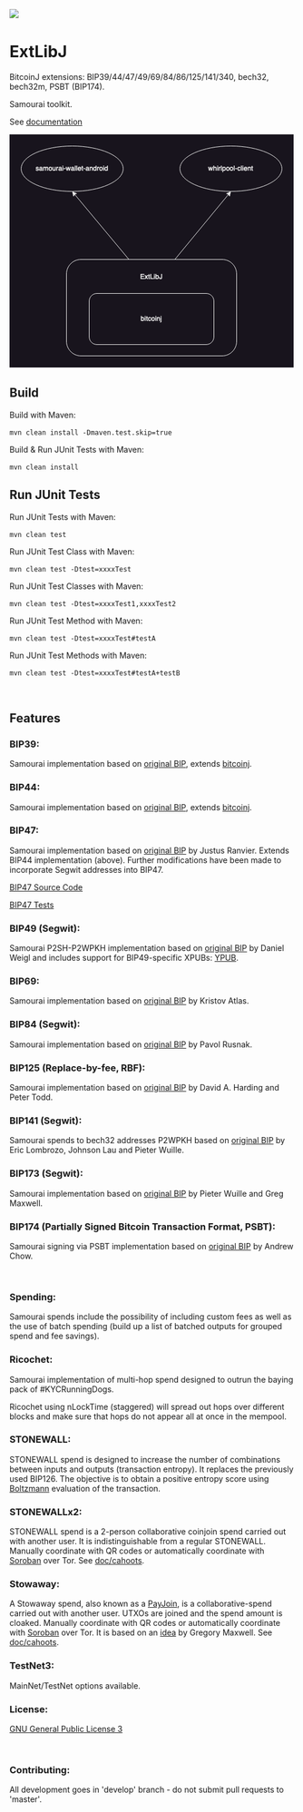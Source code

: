 [![](https://jitpack.io/v/io.samourai.code.wallet/ExtLibJ.svg)](https://jitpack.io/#io.samourai.code.wallet/ExtLibJ)

# ExtLibJ
BitcoinJ extensions: BIP39/44/47/49/69/84/86/125/141/340, bech32, bech32m, PSBT (BIP174).

Samourai toolkit.

See [documentation](README-DOC.md)

<img src="./doc/resources/diagram.png" alt="stack diagram"/>


## Build
Build with Maven:
```
mvn clean install -Dmaven.test.skip=true
```

Build & Run JUnit Tests with Maven:
```
mvn clean install
```


## Run JUnit Tests
Run JUnit Tests with Maven:
```
mvn clean test
```

Run JUnit Test Class with Maven:
```
mvn clean test -Dtest=xxxxTest
```

Run JUnit Test Classes with Maven:
```
mvn clean test -Dtest=xxxxTest1,xxxxTest2
```

Run JUnit Test Method with Maven:
```
mvn clean test -Dtest=xxxxTest#testA
```

Run JUnit Test Methods with Maven:
```
mvn clean test -Dtest=xxxxTest#testA+testB
```

<br />


## Features

### BIP39:

Samourai implementation based on [original BIP](https://github.com/bitcoin/bips/blob/master/bip-0039.mediawiki), extends [bitcoinj](https://bitcoinj.github.io/).

### BIP44:

Samourai implementation based on [original BIP](https://github.com/bitcoin/bips/blob/master/bip-0044.mediawiki), extends [bitcoinj](https://bitcoinj.github.io/).

### BIP47:

Samourai implementation based on [original BIP](https://github.com/bitcoin/bips/blob/master/bip-0047.mediawiki) by Justus Ranvier. Extends BIP44 implementation (above). Further modifications have been made to incorporate Segwit addresses into BIP47.

[BIP47 Source Code](https://code.samourai.io/wallet/ExtLibJ/-/tree/develop/java/com/samourai/wallet/bip47)

[BIP47 Tests](https://gist.github.com/SamouraiDev/6aad669604c5930864bd)

### BIP49 (Segwit):

Samourai P2SH-P2WPKH implementation based on [original BIP](https://github.com/bitcoin/bips/blob/master/bip-0049.mediawiki) by Daniel Weigl and includes support for BIP49-specific XPUBs: [YPUB](https://github.com/Samourai-Wallet/sentinel-android/issues/16).

### BIP69:

Samourai implementation based on [original BIP](https://github.com/bitcoin/bips/blob/master/bip-0069.mediawiki) by Kristov Atlas.

### BIP84 (Segwit):

Samourai implementation based on [original BIP](https://github.com/bitcoin/bips/blob/master/bip-0084.mediawiki) by Pavol Rusnak.

### BIP125 (Replace-by-fee, RBF):

Samourai implementation based on [original BIP](https://github.com/bitcoin/bips/blob/master/bip-0125.mediawiki) by David A. Harding and Peter Todd.

### BIP141 (Segwit):

Samourai spends to bech32 addresses P2WPKH based on [original BIP](https://github.com/bitcoin/bips/blob/master/bip-0141.mediawiki) by Eric Lombrozo, Johnson Lau and Pieter Wuille.

### BIP173 (Segwit):

Samourai implementation based on [original BIP](https://github.com/bitcoin/bips/blob/master/bip-0173.mediawiki) by Pieter Wuille and Greg Maxwell.

### BIP174 (Partially Signed Bitcoin Transaction Format, PSBT):

Samourai signing via PSBT implementation based on [original BIP](https://github.com/bitcoin/bips/blob/master/bip-0174.mediawiki) by  Andrew Chow.

<br />

### Spending:

Samourai spends include the possibility of including custom fees as well as the use of batch spending (build up a list of batched outputs for grouped spend and fee savings).

### Ricochet:

Samourai implementation of multi-hop spend designed to outrun the baying pack of #KYCRunningDogs.

Ricochet using nLockTime (staggered) will spread out hops over different blocks and make sure that hops do not appear all at once in the mempool.

### STONEWALL:

STONEWALL spend is designed to increase the number of combinations between inputs and outputs (transaction entropy). It replaces the previously used BIP126. The objective is to obtain a positive entropy score using [Boltzmann](https://code.samourai.io/oxt/boltzmann) evaluation of the transaction.

### STONEWALLx2:

STONEWALL spend is a 2-person collaborative coinjoin spend carried out with another user. It is indistinguishable from a regular STONEWALL. Manually coordinate with QR codes or automatically coordinate with [Soroban](https://code.samourai.io/wallet/soroban-client-java) over Tor. See [doc/cahoots](doc/cahoots/README.md).


### Stowaway:

A Stowaway spend, also known as a [PayJoin](https://en.bitcoin.it/wiki/PayJoin), is a collaborative-spend carried out with another user. UTXOs are joined and the spend amount is cloaked. Manually coordinate with QR codes or automatically coordinate with [Soroban](https://code.samourai.io/wallet/soroban-client-java) over Tor. It is based on an [idea](https://bitcointalk.org/index.php?topic=139581.0) by Gregory Maxwell. See [doc/cahoots](doc/cahoots/README.md).

### TestNet3:

MainNet/TestNet options available.

### License:

[GNU General Public License 3](https://code.samourai.io/wallet/ExtLibJ/-/blob/develop/LICENSE-ExtLibJ)

<br />

### Contributing:

All development goes in 'develop' branch - do not submit pull requests to 'master'.
